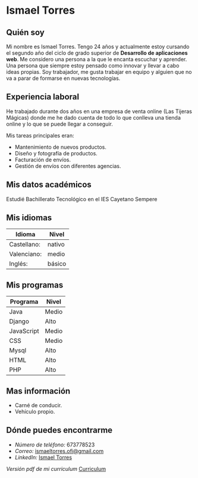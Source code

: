 # Ismael Torres

## Quién soy

Mi nombre es Ismael Torres. Tengo 24 años y actualmente estoy cursando el segundo año del ciclo de grado superior de **Desarrollo de aplicaciones web**. Me considero una persona a la que le encanta escuchar y aprender. Una persona que siempre estoy pensado como innovar y llevar a cabo ideas propias. Soy trabajador, me gusta trabajar en equipo y alguien que no va a parar de formarse en nuevas tecnologías.


## Experiencia laboral

He trabajado durante dos años en una empresa de venta online (Las Tijeras Mágicas) donde me he dado cuenta de todo lo que conlleva una tienda online y lo que se puede llegar a conseguir.

Mis tareas principales eran:

* Mantenimiento de nuevos productos.
* Diseño y fotografía de productos.
* Facturación de envíos.
* Gestión de envíos con diferentes agencias.


## Mis datos académicos

Estudié Bachillerato Tecnológico en el IES Cayetano Sempere


## Mis idiomas
| Idioma | Nivel |
| --- | --- |
|Castellano:| nativo |
| Valenciano:| medio |
|Inglés:| básico |


## Mis programas

|Programa|Nivel|
| --- | --- |
|Java|Medio|
|Django|Alto|
|JavaScript|Medio|
|CSS|Medio|
|Mysql|Alto|
|HTML|Alto|
|PHP|Alto|

## Mas información

* Carné de conducir.
* Vehículo propio.

## Dónde puedes encontrarme


* *Número de teléfono:* 673778523
* *Correo:* [ismaeltorres.ofi@gmail.com](mailto:ismaeltorres.ofi@gmail.com)
* *LinkedIn:* [Ismael Torres](https://www.linkedin.com/in/ismael-t-7a5571108/)


*Versión pdf de mi curriculum* [Curriculum](Ismael-torres-curriculum.pdf)
